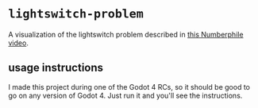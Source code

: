 # `lightswitch-problem`

A visualization of the lightswitch problem described in [this Numberphile video](https://www.youtube.com/watch?v=-UBDRX6bk-A).

## usage instructions

I made this project during one of the Godot 4 RCs, so it should be good to go on any version of Godot 4. Just run it and you'll see the instructions.